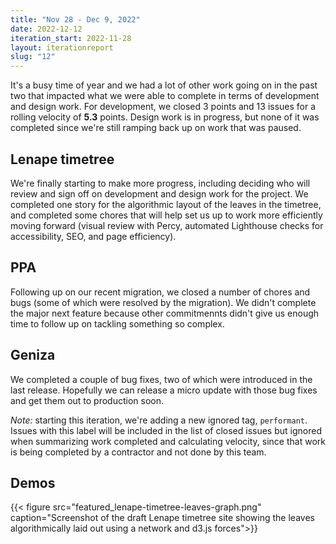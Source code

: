 ```yaml
---
title: "Nov 28 - Dec 9, 2022"
date: 2022-12-12
iteration_start: 2022-11-28
layout: iterationreport
slug: "12"
---
```


It's a busy time of year and we had a lot of other work going on in the past two that impacted what we were able to complete in terms of development and design work. For development, we closed 3 points and 13 issues for a rolling velocity of **5.3** points. Design work is in progress, but none of it was completed since we're still ramping back up on work that was paused.

## Lenape timetree

We're finally starting to make more progress, including deciding who will review and sign off on development and design work for the project. We completed one story for the algorithmic layout of the leaves in the timetree, and completed some chores that will help set us up to work more efficiently moving forward (visual review with Percy, automated Lighthouse checks for accessibility, SEO, and page efficiency).

## PPA

Following up on our recent migration, we closed a number of chores and bugs (some of which were resolved by the migration). We didn't complete the major next feature because other commitmennts didn't give us enough time to follow up on tackling something so complex.

## Geniza

We completed a couple of bug fixes, two of which were introduced in the last release. Hopefully we can release a micro update with those bug fixes and get them out to production soon. 

*Note:* starting this iteration, we're adding a new ignored tag, `performant`. Issues with this label will be included in the list of closed issues but ignored when summarizing work completed and calculating velocity, since that work is being completed by a contractor and not done by this team.

## Demos
{{< figure src="featured_lenape-timetree-leaves-graph.png" caption="Screenshot of the draft Lenape timetree site showing the leaves algorithmically laid out using a network and d3.js forces">}}









